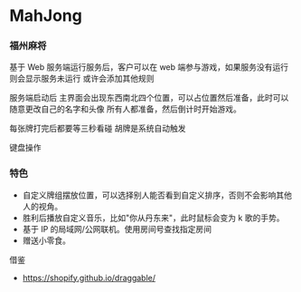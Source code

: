 # MahJong

### 福州麻将 
基于 Web
服务端运行服务后，客户可以在 web 端参与游戏，如果服务没有运行 则会显示服务未运行
或许会添加其他规则

服务端启动后 主界面会出现东西南北四个位置，可以占位置然后准备，此时可以随意更改自己的名字和头像 所有人都准备，然后倒计时开始游戏。

每张牌打完后都要等三秒看碰
胡牌是系统自动触发

键盘操作


### 特色
- 自定义牌组摆放位置，可以选择别人能否看到自定义排序，否则不会影响其他人的视角。
- 胜利后播放自定义音乐，比如"你从丹东来"，此时鼠标会变为 k 歌的手势。
- 基于 IP 的局域网/公网联机。使用房间号查找指定房间
- 赠送小零食。



借鉴
- https://shopify.github.io/draggable/





